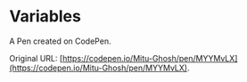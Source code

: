 # Variables

A Pen created on CodePen.

Original URL: [https://codepen.io/Mitu-Ghosh/pen/MYYMvLX](https://codepen.io/Mitu-Ghosh/pen/MYYMvLX).

